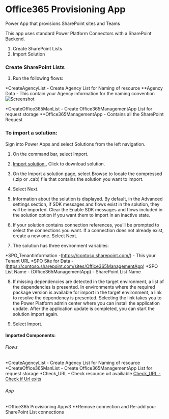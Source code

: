 # Office365 Provisioning App
Power App that provisions SharePoint sites and Teams

This app uses standard Power Platform Connectors with a SharePoint Backend. 

1. Create SharePoint Lists
2. Import Solution 

### Create SharePoint Lists


1. Run the following flows:

*CreateAgencyList - Create Agency List for Naming of resource
**Agency Data - This contain your Agency information for the naming convention
![Screenshot](https://github.com/MSPFE2019/Office365ProvisioningApp/blob/main/AgencyData.jpg)

*CreateOffice365ManList - Create Office365ManagementApp List for request storage
**Office365ManagementApp - Contains all the SharePoint Request


### To import a solution:
Sign into Power Apps and select Solutions from the left navigation.

1. On the command bar, select Import.

2. [Import solution.](https://github.com/MSPFE2019/Office365ProvisioningApp/blob/main/RequestATeamPA_1_1_0_6.zip), Click to download solution.

3. On the Import a solution page, select Browse to locate the compressed (.zip or .cab) file that contains the solution you want to import.

4. Select Next.

5. Information about the solution is displayed. By default, in the Advanced settings section, if SDK messages and flows exist in the solution, they will be imported. Clear the Enable SDK messages and flows included in the solution option if you want them to import in an inactive state.

6. If your solution contains connection references, you’ll be prompted to select the connections you want. If a connection does not already exist, create a new one. Select Next.

7. The solution has three environment variables: 


*SPO_TenantInformation -(https://contoso.sharepoint.com/) - This your Tenant URL 
*SPO Site for Data - (https://contoso.sharepoint.com/sites/Office365ManagementApp)
*SPO List Name - (Office365ManagementApp) - SharePoint List Name

8. If missing dependencies are detected in the target environment, a list of the dependencies is presented. In environments where the required package version is available for import in the target environment, a link to resolve the dependency is presented. Selecting the link takes you to the Power Platform admin center where you can install the application update. After the application update is completed, you can start the solution import again.

9. Select Import.


#### Imported Components:

###### Flows
*CreateAgencyList - Create Agency List for Naming of resource
*CreateOffice365ManList - Create Office365ManagementApp List for request storage
*Check_URL - Check resource url availiable [Check_URL - Check if Url exits](https://github.com/MSPFE2019/Office365ProvisioningApp/blob/main/CheckURLFlow.md)


###### App
*Office365 Provisioning Appv3
**Remove connection and Re-add your SharePoint List connections



